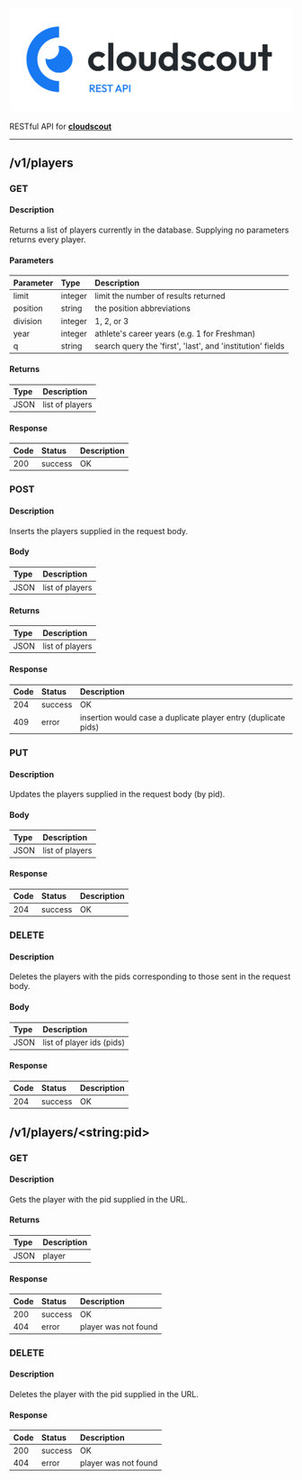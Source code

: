 ![banner](assets/banner.png)

RESTful API for **[cloudscout](https://www.cloudscout.app)**

---
## /v1/players


### GET

#### Description
Returns a list of players currently in the database. Supplying no parameters returns every player.

#### Parameters
| Parameter | Type | Description |
|:-|:-|:-|
| limit | integer| limit the number of results returned |
| position | string | the position abbreviations |
| division | integer | 1, 2, or 3 |
| year | integer | athlete's career years (e.g. 1 for Freshman) |
| q | string | search query the 'first', 'last', and 'institution' fields | 

#### Returns
| Type | Description |
|:-|:-|
| JSON | list of players |

#### Response
| Code | Status | Description |
|:-|:-|:-|
| 200 | success | OK |


### POST

#### Description
Inserts the players supplied in the request body.

#### Body
| Type | Description |
|:-|:-|
| JSON | list of players |

#### Returns
| Type | Description |
|:-|:-|
| JSON | list of players |

#### Response
| Code | Status | Description |
|:-|:-|:-|
| 204 | success | OK |
| 409 | error | insertion would case a duplicate player entry (duplicate pids) |


### PUT

#### Description
Updates the players supplied in the request body (by pid).

#### Body
| Type | Description |
|:-|:-|
| JSON | list of players |

#### Response
| Code | Status | Description |
|:-|:-|:-|
| 204 | success | OK |


### DELETE

#### Description
Deletes the players with the pids corresponding to those sent in the request body.

#### Body
| Type | Description |
|:-|:-|
| JSON | list of player ids (pids) |

#### Response
| Code | Status | Description |
|:-|:-|:-|
| 204 | success | OK |

## /v1/players/\<string:pid\>


### GET

#### Description
Gets the player with the pid supplied in the URL.

#### Returns
| Type | Description |
|:-|:-|
| JSON | player |

#### Response
| Code | Status | Description |
|:-|:-|:-|
| 200 | success | OK |
| 404 | error | player was not found |


### DELETE

#### Description
Deletes the player with the pid supplied in the URL.

#### Response
| Code | Status | Description |
|:-|:-|:-|
| 200 | success | OK |
| 404 | error | player was not found  |
